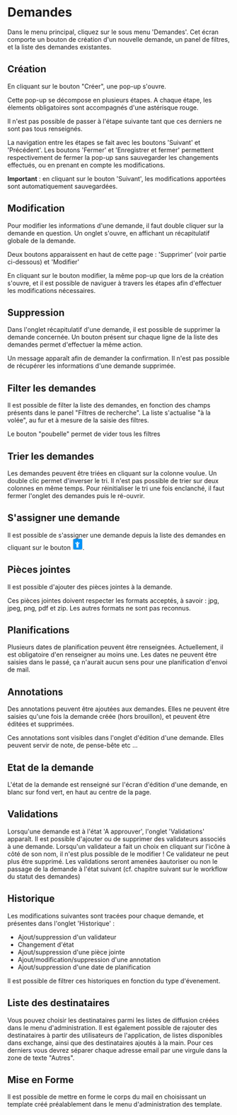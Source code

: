 
# Demandes

Dans le menu principal, cliquez sur le sous menu 'Demandes'. 
Cet écran comporte un bouton de création d'un nouvelle demande, un panel de filtres, et la liste des demandes existantes.

## Création

En cliquant sur le bouton "Créer", une pop-up s'ouvre.

Cette pop-up se décompose en plusieurs étapes. A chaque étape, les élements obligatoires sont accompagnés d'une astérisque rouge.

Il n'est pas possible de passer à l'étape suivante tant que ces derniers ne sont pas tous renseignés.

La navigation entre les étapes se fait avec les boutons 'Suivant' et 'Précédent'. Les boutons 'Fermer' et 'Enregistrer et fermer' permettent respectivement de fermer la pop-up sans sauvegarder les changements effectués, ou en prenant en compte les modifications.

**Important** : en cliquant sur le bouton 'Suivant', les modifications apportées sont automatiquement sauvegardées.

## Modification

Pour modifier les informations d'une demande, il faut double cliquer sur la demande en question.
Un onglet s'ouvre, en affichant un récapitulatif globale de la demande.

Deux boutons apparaissent en haut de cette page : 'Supprimer' (voir partie ci-dessous) et 'Modifier'

En cliquant sur le bouton modifier, la même pop-up que lors de la création s'ouvre, et il est possible de naviguer à travers les étapes afin d'effectuer les modifications nécessaires.

## Suppression

Dans l'onglet récapitulatif d'une demande, il est possible de supprimer la demande concernée.
Un bouton présent sur chaque ligne de la liste des demandes permet d'effectuer la même action.

Un message apparaît afin de demander la confirmation.
Il n'est pas possible de récupérer les informations d'une demande supprimée.

## Filter les demandes

Il est possible de filter la liste des demandes, en fonction des champs présents dans le panel "Filtres de recherche".
La liste s'actualise "à la volée", au fur et à mesure de la saisie des filtres.

Le bouton "poubelle" permet de vider tous les filtres

## Trier les demandes

Les demandes peuvent être triées en cliquant sur la colonne voulue. Un double clic permet d'inverser le tri.
Il n'est pas possible de trier sur deux colonnes en même temps.
Pour réinitialiser le tri une fois enclanché, il faut fermer l'onglet des demandes puis le ré-ouvrir.


## S'assigner une demande

Il est possible de s'assigner une demande depuis la liste des demandes en cliquant sur le bouton 
![Connexion](images/chap_04/assigner_demande.png "Connexion").


## Pièces jointes

Il est possible d'ajouter des pièces jointes à la demande. 

Ces pièces jointes doivent respecter les formats acceptés, à savoir : jpg, jpeg, png, pdf et zip.
Les autres formats ne sont pas reconnus.


## Planifications

Plusieurs dates de planification peuvent être renseignées. Actuellement, il est obligatoire d'en renseigner au moins une. Les dates ne peuvent être saisies dans le passé, ça n'aurait aucun sens pour une planification d'envoi de mail.


## Annotations

Des annotations peuvent être ajoutées aux demandes. Elles ne peuvent être saisies qu'une fois la demande créée (hors brouillon), et peuvent être éditées et supprimées.

Ces annotations sont visibles dans l'onglet d'édition d'une demande. Elles peuvent servir de note, de pense-bête etc ...


## Etat de la demande

L'état de la demande est renseigné sur l'écran d'édition d'une demande, en blanc sur fond vert, en haut au centre de la page.


## Validations

Lorsqu'une demande est à l'état 'A approuver', l'onglet 'Validations' apparaît. Il est possible d'ajouter ou de supprimer des validateurs associés à une demande.
Lorsqu'un validateur a fait un choix en cliquant sur l'icône à côté de son nom, il n'est plus possible de le modifier ! Ce validateur ne peut plus être supprimé.
Les validations seront amenées  àautoriser ou non le passage de la demande à l'état suivant (cf. chapitre suivant sur le workflow du statut des demandes)


## Historique

Les modifications suivantes sont tracées pour chaque demande, et présentes dans l'onglet 'Historique' : 
- Ajout/suppression d'un validateur
- Changement d'état
- Ajout/suppression d'une pièce jointe
- Ajout/modification/suppression d'une annotation
- Ajout/suppression d'une date de planification

Il est possible de filtrer ces historiques en fonction du type d'évenement.

## Liste des destinataires

Vous pouvez choisir les destinataires parmi les listes de diffusion créées dans le menu d'administration.
Il est également possible de rajouter des destinataires à partir des utilisateurs de l'application, de listes disponibles dans exchange, 
ainsi que des destinataires ajoutés à la main. Pour ces derniers vous devrez séparer chaque adresse email par une virgule dans la zone de texte "Autres".

## Mise en Forme

Il est possible de mettre en forme le corps du mail en choisissant un template créé préalablement dans le menu d'administration des template. 

